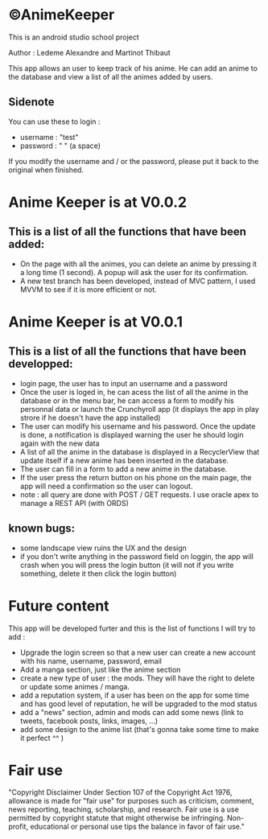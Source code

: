 # ©AnimeKeeper 
This is an android studio school project

Author : Ledeme Alexandre and Martinot Thibaut

This app allows an user to keep track of his anime. He can add an anime to the database and view a list of all the animes added by users.

## Sidenote

You can use these to login :
- username : "test"
- password : " " (a space)

If you modify the username and / or the password, please put it back to the original when finished.

# Anime Keeper is at V0.0.2

## This is a list of all the functions that have been added:
- On the page with all the animes, you can delete an anime by pressing it a long time (1 second). A popup will ask the user for its confirmation.
- A new test branch has been developed, instead of MVC pattern, I used MVVM to see if it is more efficient or not.

# Anime Keeper is at V0.0.1

## This is a list of all the functions that have been developped:
- login page, the user has to input an username and a password
- Once the user is loged in, he can acess the list of all the anime in the database or in the menu bar, he can access a form to modify his personnal data or launch the Crunchyroll app (it displays the app in play strore if he doesn't have the app installed)
- The user can modify his username and his password. Once the update is done, a notification is displayed warning the user he should login again with the new data
- A list of all the anime in the database is displayed in a RecyclerView that update itself if a new anime has been inserted in the database.
- The user can fill in a form to add a new anime in the database.
- If the user press the return button on his phone on the main page, the app will need a confirmation so the user can logout.
- note : all query are done with POST / GET requests. I use oracle apex to manage a REST API (with ORDS)

## known bugs:
- some landscape view ruins the UX and the design
- if you don't write anything in the password field on loggin, the app will crash when you will press the login button (it will not if you write something, delete it then click the login button)

# Future content

This app will be developed furter and this is the list of functions I will try to add :
- Upgrade the login screen so that a new user can create a new account with his name, username, password, email
- Add a manga section, just like the anime section
- create a new type of user : the mods. They will have the right to delete or update some animes / manga.
- add a reputation system, if a user has been on the app for some time and has good level of reputation, he will be upgraded to the mod status
- add a "news" section, admin and mods can add some news (link to tweets, facebook posts, links, images, ...)
- add some design to the anime list (that's gonna take some time to make it perfect ^^ )


# Fair use

"Copyright Disclaimer Under Section 107 of the Copyright Act 1976, allowance is made for "fair use" for purposes such as criticism, comment, news reporting, teaching, scholarship, and research. Fair use is a use permitted by copyright statute that might otherwise be infringing. Non-profit, educational or personal use tips the balance in favor of fair use."
